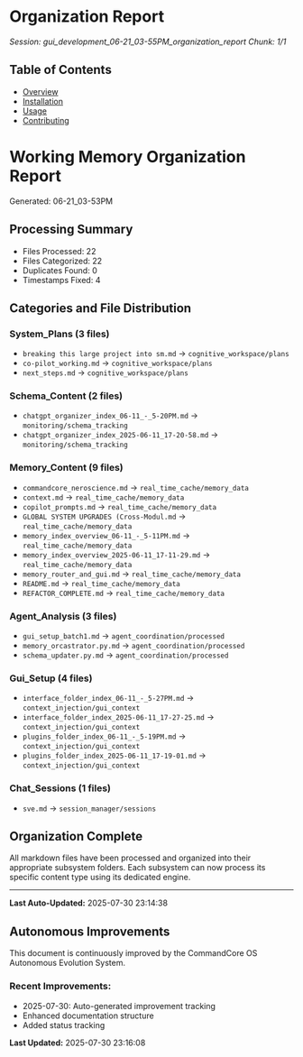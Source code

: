# Organization Report

*Session: gui_development_06-21_03-55PM_organization_report*
*Chunk: 1/1*

## Table of Contents
- [Overview](#overview)
- [Installation](#installation)
- [Usage](#usage)
- [Contributing](#contributing)


# Working Memory Organization Report
Generated: 06-21_03-53PM

## Processing Summary
- Files Processed: 22
- Files Categorized: 22
- Duplicates Found: 0
- Timestamps Fixed: 4

## Categories and File Distribution

### System_Plans (3 files)
- `breaking this large project into sm.md` → `cognitive_workspace/plans`
- `co-pilot_working.md` → `cognitive_workspace/plans`
- `next_steps.md` → `cognitive_workspace/plans`

### Schema_Content (2 files)
- `chatgpt_organizer_index_06-11_-_5-20PM.md` → `monitoring/schema_tracking`
- `chatgpt_organizer_index_2025-06-11_17-20-58.md` → `monitoring/schema_tracking`

### Memory_Content (9 files)
- `commandcore_neroscience.md` → `real_time_cache/memory_data`
- `context.md` → `real_time_cache/memory_data`
- `copilot_prompts.md` → `real_time_cache/memory_data`
- `GLOBAL SYSTEM UPGRADES (Cross-Modul.md` → `real_time_cache/memory_data`
- `memory_index_overview_06-11_-_5-11PM.md` → `real_time_cache/memory_data`
- `memory_index_overview_2025-06-11_17-11-29.md` → `real_time_cache/memory_data`
- `memory_router_and_gui.md` → `real_time_cache/memory_data`
- `README.md` → `real_time_cache/memory_data`
- `REFACTOR_COMPLETE.md` → `real_time_cache/memory_data`

### Agent_Analysis (3 files)
- `gui_setup_batch1.md` → `agent_coordination/processed`
- `memory_orcastrator.py.md` → `agent_coordination/processed`
- `schema_updater.py.md` → `agent_coordination/processed`

### Gui_Setup (4 files)
- `interface_folder_index_06-11_-_5-27PM.md` → `context_injection/gui_context`
- `interface_folder_index_2025-06-11_17-27-25.md` → `context_injection/gui_context`
- `plugins_folder_index_06-11_-_5-19PM.md` → `context_injection/gui_context`
- `plugins_folder_index_2025-06-11_17-19-01.md` → `context_injection/gui_context`

### Chat_Sessions (1 files)
- `sve.md` → `session_manager/sessions`

## Organization Complete
All markdown files have been processed and organized into their appropriate subsystem folders.
Each subsystem can now process its specific content type using its dedicated engine.


---
**Last Auto-Updated:** 2025-07-30 23:14:38


## Autonomous Improvements

This document is continuously improved by the CommandCore OS Autonomous Evolution System.

### Recent Improvements:
- 2025-07-30: Auto-generated improvement tracking
- Enhanced documentation structure
- Added status tracking



**Last Updated:** 2025-07-30 23:16:08
